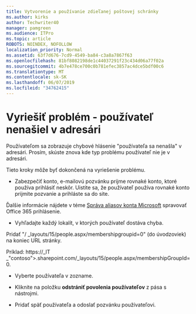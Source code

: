 ```yaml
---
title: Vytvorenie a používanie zdieľanej poštovej schránky
ms.author: kirks
author: Techwriter40
manager: pamgreen
ms.audience: ITPro
ms.topic: article
ROBOTS: NOINDEX, NOFOLLOW
localization_priority: Normal
ms.assetid: 63f7d676-7cd9-4549-ba84-c3a8a7867f63
ms.openlocfilehash: 81bf8082198de1c44037291f23c434d06a77f02a
ms.sourcegitcommit: 4b7e478ce700c0b781efec3857ac4dce5bdf00c6
ms.translationtype: MT
ms.contentlocale: sk-SK
ms.lasthandoff: 06/07/2019
ms.locfileid: "34762415"
---
```

# <a name="troubleshoot-issue---user-not-found-in-directory"></a>Vyriešiť problém - používateľ nenašiel v adresári

Používateľom sa zobrazuje chybové hlásenie "používateľa sa nenašla" v adresári. Prosím, skúste znova kde typ problému používateľ nie je v adresári.

Tieto kroky môže byť dokončená na vyriešenie problému.

- Zabezpečiť konto, e-mailovú pozvánku prijme rovnaké konto, ktoré používa prihlásiť neskôr. Uistite sa, že používateľ používa rovnaké konto prijmite pozvanie a prihláste sa do site. 

Ďalšie informácie nájdete v téme [Správa aliasov konta Microsoft</a> spravovať Office 365 prihlásenie](https://support.microsoft.com/help/12407/microsoft-account-how-to-manage-aliases). 

- Vyhľadajte každý lokalít, v ktorých používateľ dostáva chyba. 

Pridať "/ _layouts/15/people.aspx/membershipgroupid=0" (do úvodzoviek) na koniec URL stránky. 

Príklad: https://_lT _"contoso">.sharepoint.com/_layouts/15/people.aspx/membershipGroupId=0.

- Vyberte používateľa v zozname.

- Kliknite na položku **odstrániť povolenia používateľov** z pása s nástrojmi. 
-  Pridať späť používateľa a odoslať pozvánku používateľovi.

